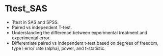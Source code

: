 # Ttest_SAS
- Ttest in SAS and SPSS.
- Paired vs independent T-test.
- Understanding the difference between experimental treatment and experimental error.
- Differentiate paired vs independent t-test based on degrees of freedom, type I error rate (alpha), power, and t-statistic.

